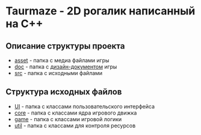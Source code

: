 # Taurmaze - 2D рогалик написанный на С++

## Описание структуры проекта
* [asset](https://github.com/DarkSoulEater/Taurmaze/tree/master/assets) - папка с медиа файлами игры 
* [doc](https://github.com/DarkSoulEater/Taurmaze/tree/master/doc) - папка с [дизайн-документом](https://github.com/DarkSoulEater/Taurmaze/blob/master/doc/game_design_document.pdf) игры
* [src](https://github.com/DarkSoulEater/Taurmaze/tree/master/src) - папка с исходными файлами

## Структура исходных файлов
* [UI](https://github.com/DarkSoulEater/Taurmaze/tree/master/src/UI) - папка с классами пользовательского интерфейса
* [core](https://github.com/DarkSoulEater/Taurmaze/tree/master/src/core) - папка с классами ядра игрового движка
* [game](https://github.com/DarkSoulEater/Taurmaze/tree/master/src/game) - папка с классами игровой логики
* [util](https://github.com/DarkSoulEater/Taurmaze/tree/master/src/util) - папка с классами для контроля ресурсов

